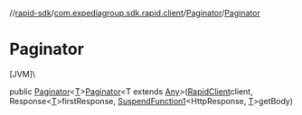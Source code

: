 //[rapid-sdk](../../../index.md)/[com.expediagroup.sdk.rapid.client](../index.md)/[Paginator](index.md)/[Paginator](-paginator.md)

# Paginator

[JVM]\

public [Paginator](index.md)&lt;[T](index.md)&gt;[Paginator](-paginator.md)&lt;T extends [Any](https://kotlinlang.org/api/latest/jvm/stdlib/kotlin/-any/index.html)&gt;([RapidClient](../-rapid-client/index.md)client, Response&lt;[T](index.md)&gt;firstResponse, [SuspendFunction1](https://kotlinlang.org/api/latest/jvm/stdlib/kotlin.coroutines/-suspend-function1/index.html)&lt;HttpResponse, [T](index.md)&gt;getBody)
